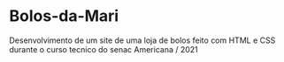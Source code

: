 # Bolos-da-Mari
 Desenvolvimento de um site de uma loja de bolos feito com HTML e CSS durante o curso tecnico do senac Americana / 2021 
